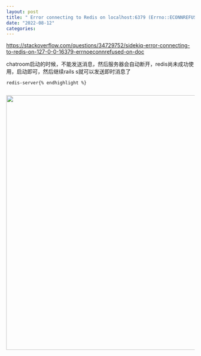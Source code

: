 ```yaml
---
layout: post
title: " Error connecting to Redis on localhost:6379 (Errno::ECONNREFUSED) (Redis::CannotConnectError)"
date: "2022-08-12"
categories: 
---
```

<p><a href="https://stackoverflow.com/questions/34729752/sidekiq-error-connecting-to-redis-on-127-0-0-16379-errnoeconnrefused-on-doc">https://stackoverflow.com/questions/34729752/sidekiq-error-connecting-to-redis-on-127-0-0-16379-errnoeconnrefused-on-doc</a></p>

<p>chatroom启动的时候，不能发送消息，然后服务器会自动断开，redis尚未成功使用，启动即可，然后继续rails s就可以发送即时消息了</p>

<pre class="lang-yaml s-code-block">
<code class="hljs language-yaml"><span class="hljs-string">redis-server</span>{% endhighlight %}

<p><img height="681" src="/uploads/ckeditor/pictures/210/image-20220812092444-1.png" width="1920" /></p>

